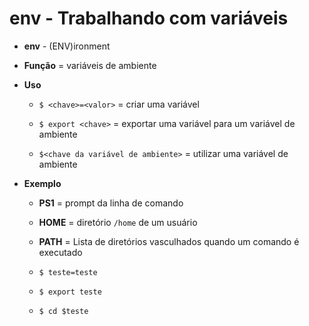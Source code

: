 # env - Trabalhando com variáveis

* **env** - (ENV)ironment

* **Função** = variáveis de ambiente

* **Uso**

  * `$ <chave>=<valor>` = criar uma variável

  * `$ export <chave>` = exportar uma variável para um variável de ambiente

  * `$<chave da variável de ambiente>` = utilizar uma variável de ambiente

* **Exemplo**

  * **PS1** = prompt da linha de comando

  * **HOME** = diretório `/home` de um usuário

  * **PATH** = Lista de diretórios vasculhados quando um comando é executado

  * `$ teste=teste`

  * `$ export teste`

  * `$ cd $teste`